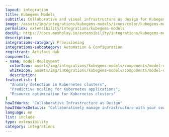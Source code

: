 ```yaml
---
layout: integration
title: Kubegems Models
subtitle: Collaborative and visual infrastructure as design for Kubegems Models
image: /assets/img/integrations/kubegems-models/icons/color/kubegems-models-color.svg
permalink: extensibility/integrations/kubegems-models
docURL: https://docs.meshplay.io/extensibility/integrations/kubegems-models
description: 
integrations-category: Provisioning
integrations-subcategory: Automation & Configuration
registrant: Artifact Hub
components: 
- name: model-deployment
  colorIcon: assets/img/integrations/kubegems-models/components/model-deployment/icons/color/model-deployment-color.svg
  whiteIcon: assets/img/integrations/kubegems-models/components/model-deployment/icons/white/model-deployment-white.svg
  description: 
featureList: [
  "Anomaly detection in Kubernetes clusters",
  "Predictive scaling for Kubernetes applications",
  "Resource optimization for Kubernetes clusters"
]
howItWorks: "Collaborative Infrastructure as Design"
howItWorksDetails: "Collaboratively manage infrastructure with your coworkers synchronously sharing the same designs."
language: en
list: include
type: extensibility
category: integrations
---
```

